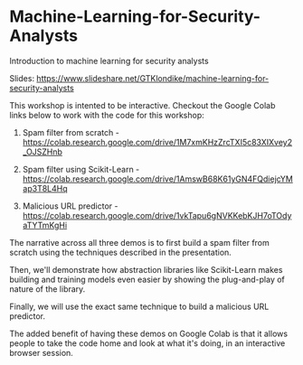 # Machine-Learning-for-Security-Analysts
Introduction to machine learning for security analysts

Slides: https://www.slideshare.net/GTKlondike/machine-learning-for-security-analysts

This workshop is intented to be interactive. Checkout the Google Colab links below to work with the code for this workshop:
1. Spam filter from scratch - https://colab.research.google.com/drive/1M7xmKHzZrcTXI5c83XIXvey2_OJSZHnb

2. Spam filter using Scikit-Learn - https://colab.research.google.com/drive/1AmswB68K61yGN4FQdiejcYMap3T8L4Hq

3. Malicious URL predictor - https://colab.research.google.com/drive/1vkTapu6gNVKKebKJH7oTOdyaTYTmKgHi


The narrative across all three demos is to first build a spam filter from scratch using the techniques described in the presentation. 

Then, we'll demonstrate how abstraction libraries like Scikit-Learn makes building and training models even easier by showing the plug-and-play of nature of the library. 

Finally, we will use the exact same technique to build a malicious URL predictor.

The added benefit of having these demos on Google Colab is that it allows people to take the code home and look at what it's doing, in an interactive browser session.
